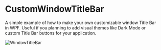 # CustomWindowTitleBar
A simple example of how to make your own customizable window Title Bar in WPF. 
Useful if you planning to add visual themes like Dark Mode or custom Title Bar buttons for your application.

![WindowTitleBar](https://user-images.githubusercontent.com/42912527/111911323-c2d8f980-8a6d-11eb-8093-9f92b18db81e.png)
